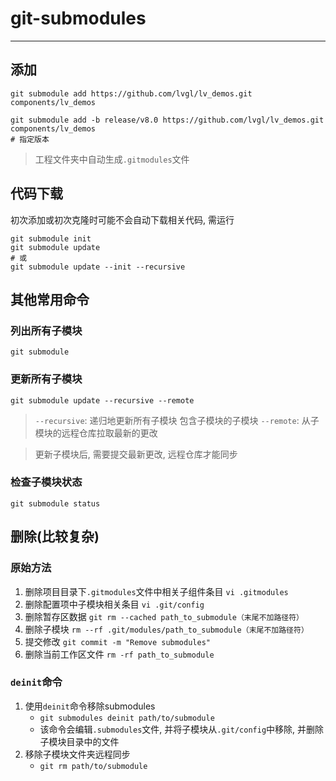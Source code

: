# git-submodules
----

## 添加

```shell
git submodule add https://github.com/lvgl/lv_demos.git components/lv_demos

git submodule add -b release/v8.0 https://github.com/lvgl/lv_demos.git components/lv_demos
# 指定版本
```
> 工程文件夹中自动生成`.gitmodules`文件

## 代码下载

初次添加或初次克隆时可能不会自动下载相关代码, 需运行
```shell
git submodule init
git submodule update
# 或
git submodule update --init --recursive

```

## 其他常用命令

### 列出所有子模块

```shell
git submodule
```

### 更新所有子模块

```shell
git submodule update --recursive --remote
```
> `--recursive`:   递归地更新所有子模块 包含子模块的子模块
> `--remote`:        从子模块的远程仓库拉取最新的更改

> 更新子模块后, 需要提交最新更改, 远程仓库才能同步

### 检查子模块状态

```shell
git submodule status
```

## 删除(比较复杂)

### 原始方法

1. 删除项目目录下`.gitmodules`文件中相关子组件条目    `vi .gitmodules`
2. 删除配置项中子模块相关条目    `vi .git/config`
3. 删除暂存区数据    `git rm --cached path_to_submodule（末尾不加路径符）`
4. 删除子模块    `rm --rf .git/modules/path_to_submodule（末尾不加路径符）`
5. 提交修改    `git commit -m "Remove submodules"`
6. 删除当前工作区文件    `rm -rf path_to_submodule`

### `deinit`命令

1. 使用`deinit`命令移除submodules
    - `git submodules deinit path/to/submodule`
    - 该命令会编辑`.submodules`文件, 并将子模块从`.git/config`中移除, 并删除子模块目录中的文件
2. 移除子模块文件夹远程同步
    - `git rm path/to/submodule`

